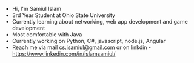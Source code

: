 - Hi, I'm Samiul Islam
- 3rd Year Student at Ohio State University
- Currently learning about networking, web app development and game development
- Most comfortable with Java
- Currently working on Python, C#, javascript, node.js, Angular
- Reach me via mail cs.isamiul@gmail.com
or on linkdin - https://www.linkedin.com/in/islamsamiul/
